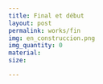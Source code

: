 ```yaml
---
title: Final et début
layout: post
permalink: works/fin
img: en_construccion.png
img_quantity: 0
material:
size:

---
```

